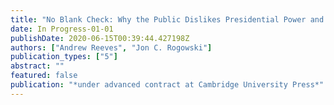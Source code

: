 ```yaml
---
title: "No Blank Check: Why the Public Dislikes Presidential Power and What It Means for Governing"
date: In Progress-01-01
publishDate: 2020-06-15T00:39:44.427198Z
authors: ["Andrew Reeves", "Jon C. Rogowski"]
publication_types: ["5"]
abstract: ""
featured: false
publication: "*under advanced contract at Cambridge University Press*"
---
```


